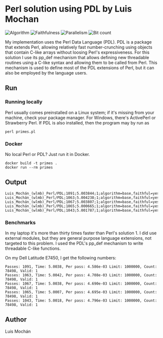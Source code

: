 # Perl solution using PDL by Luis Mochan

![Algorithm](https://img.shields.io/badge/Algorithm-base-green)
![Faithfulness](https://img.shields.io/badge/Faithful-yes-green)
![Parallelism](https://img.shields.io/badge/Parallel-no-green)
![Bit count](https://img.shields.io/badge/Bits-8-yellowgreen)

My implementation uses the Perl Data Language (PDL). PDL is a package that extends Perl,
allowing relatively fast number-crunching using objects that contain
C-like arrays without loosing Perl's expressiveness. For this solution
I use its pp_def mechanism that allows defining new threadable routines
using a C-like syntax and allowing them to be called from Perl. This
mechanism is used to define most of the PDL extensions of Perl, but it
can also be employed by the language users.


## Run

### Running locally

Perl usually comes preinstalled on a Linux system; if it's missing
from your machine, check your package manager. For Windows, there's
ActivePerl or Strawberry Perl. If PDL is also installed, then the
program may by run as

```
perl primes.pl
```

### Docker

No local Perl or PDL? Just run it in Docker.

```
docker build -t primes .
docker run --rm primes
```

## Output

```
Luis_Mochán_(wlmb)_Perl/PDL;1091;5.003844;1;algorithm=base,faithful=yes,bits=8
Luis_Mochán_(wlmb)_Perl/PDL;1063;5.004238;1;algorithm=base,faithful=yes,bits=8
Luis_Mochán_(wlmb)_Perl/PDL;1067;5.003807;1;algorithm=base,faithful=yes,bits=8
Luis_Mochán_(wlmb)_Perl/PDL;1065;5.000665;1;algorithm=base,faithful=yes,bits=8
Luis_Mochán_(wlmb)_Perl/PDL;1043;5.001787;1;algorithm=base,faithful=yes,bits=8
```

### Benchmarks

In my laptop it's more than thirty times faster than Perl's
solution 1. I did use external modules, but they are general purpose
language extensions, not targeted to this problem. I used the PDL's pp_def
mechanism to write threadable C-like functions.

On my Dell Latitude E7450, I get the following numbers:

```
Passes: 1091, Time: 5.0038, Per pass: 4.586e-03 Limit: 1000000, Count: 78498, Valid: 1
Passes: 1063, Time: 5.0042, Per pass: 4.708e-03 Limit: 1000000, Count: 78498, Valid: 1
Passes: 1067, Time: 5.0038, Per pass: 4.690e-03 Limit: 1000000, Count: 78498, Valid: 1
Passes: 1065, Time: 5.0007, Per pass: 4.695e-03 Limit: 1000000, Count: 78498, Valid: 1
Passes: 1043, Time: 5.0018, Per pass: 4.796e-03 Limit: 1000000, Count: 78498, Valid: 1
```

## Author

Luis Mochán
